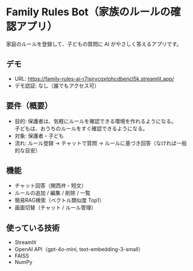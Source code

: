 # Family Rules Bot（家族のルールの確認アプリ）

家庭のルールを登録して、子どもの質問に AI がやさしく答えるアプリです。

## デモ
- URL: https://family-rules-ai-r7jsirvcqxtqhcdbencl5k.streamlit.app/
- デモ認証: なし（誰でもアクセス可）

## 要件（概要）
- 目的: 保護者は、気軽にルールを確認できる環境を作れるようになる。　　　　　
       子どもは、おうちのルールをすぐ確認できるようになる。
- 対象: 保護者・子ども
- 流れ: ルール登録 → チャットで質問 → ルールに基づき回答（なければ一般的な目安）

## 機能
- チャット回答（関西弁・短文）
- ルールの追加 / 編集 / 削除 / 一覧
- 簡易RAG検索（ベクトル類似度 Top1）
- 画面切替（チャット / ルール管理）

## 使っている技術
- Streamlit
- OpenAI API（gpt-4o-mini, text-embedding-3-small）
- FAISS
- NumPy